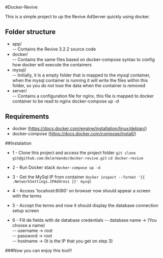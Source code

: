 #Docker-Revive  

This is a simple project to up  the Revive AdServer quickly using docker.

## Folder structure
- app/  
-- Contains the Revive 3.2.2 source code
- docker/  
-- Contains the same files based on docker-compose syntax to config how docker will execute the containers
- mysql/  
-- Initially, it Is a empty folder that is mapped to the mysql container, when the mysql container is running it will write the files within this folder, so you do not lose the data when the container is removed
- server/  
-- Contains a configuration file for nginx, this file is mapped to docker container to be read to nginx 
docker-compose up -d 


## Requirements  
- docker (https://docs.docker.com/engine/installation/linux/debian/)  
- docker-compose (https://docs.docker.com/compose/install/)  

##Instalation
* 1 - Clone this project  and access the project folder
`git clone git@github.com:Delermando/docker-revive.git`
`cd docker-revive`

* 2 - Run Docker stack 
`docker-compose up -d`

* 3 - Get the MySql IP from container
	`docker inspect --format '{{ .NetworkSettings.IPAddress }}' mysql`

* 4 - Access 'locahost:8080' on browser now should appear a screen with the terms

* 5 - Accept the terms and now it should display the database connection setup screen

* 6 - Fill de fields with de database credentials
-- database name -> (You choose a name)  
-- username -> root  
-- password -> root  
-- hostname -> (It is the IP that you get on step 3)  

###Now you can enjoy this tool!!